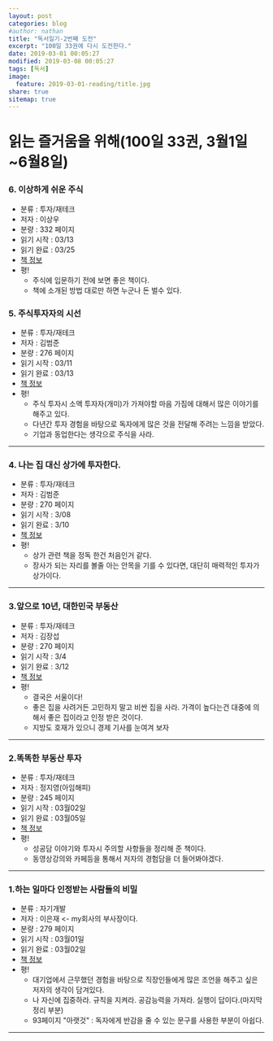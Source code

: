 ```yaml
---
layout: post
categories: blog
#author: nathan
title: "독서일기-2번째 도전"
excerpt: "100일 33권에 다시 도전한다."
date: 2019-03-01 00:05:27
modified: 2019-03-08 00:05:27
tags: [독서]
image:
  feature: 2019-03-01-reading/title.jpg
share: true
sitemap: true
---
```

# 읽는 즐거움을 위해(100일 33권, 3월1일~6월8일)

### 6. 이상하게 쉬운 주식
- 분류 : 투자/재테크
- 저자 : 이상우
- 분량 : 332 페이지
- 읽기 시작 : 03/13
- 읽기 완료 : 03/25
- [책 정보](https://book.naver.com/bookdb/book_detail.nhn?bid=14532128)
- 평!  
  - 주식에 입문하기 전에 보면 좋은 책이다.
  - 책에 소개된 방법 대로만 하면 누군나 돈 벌수 있다.
  
### 5. 주식투자자의 시선
- 분류 : 투자/재테크
- 저자 : 김범준
- 분량 : 276 페이지
- 읽기 시작 : 03/11
- 읽기 완료 : 03/13
- [책 정보](https://book.naver.com/bookdb/book_detail.nhn?bid=10346855)
- 평!
  - 주식 투자시 소액 투자자(개미)가 가져야할 마음 가짐에 대해서 많은 이야기를 해주고 있다.
  - 다년간 투자 경험을 바탕으로 독자에게 많은 것을 전달해 주려는 느낌을 받았다.
  - 기업과 동업한다는 생각으로 주식을 사라.

---

### 4. 나는 집 대신 상가에 투자한다.
- 분류 : 투자/재테크
- 저자 : 김범준
- 분량 : 270 페이지
- 읽기 시작 : 3/08
- 읽기 완료 : 3/10
- [책 정보](https://book.naver.com/bookdb/book_detail.nhn?bid=10933014)
- 평!
  - 상가 관련 책을 정독 한건 처음인거 같다.
  - 장사가 되는 자리를 볼줄 아는 안목을 기를 수 있다면, 대단히 매력적인 투자가 상가이다.

---

### 3.앞으로 10년, 대한민국 부동산
- 분류 : 투자/재테크
- 저자 : 김장섭
- 분량 : 270 페이지
- 읽기 시작 : 3/4
- 읽기 완료 : 3/12
- [책 정보](https://book.naver.com/bookdb/book_detail.nhn?bid=14439900)
- 평!
  - 결국은 서울이다!
  - 좋은 집을 사려거든 고민하지 말고 비싼 집을 사라. 가격이 높다는건 대중에 의해서 좋은 집이라고 인정 받은 것이다.  
  - 지방도 호재가 있으니 경제 기사를 눈여겨 보자

---


### 2.똑똑한 부동산 투자
- 분류 : 투자/재테크
- 저자 : 정지영(아임해피)
- 분량 : 245 페이지
- 읽기 시작 : 03월02일
- 읽기 완료 : 03월05일
- [책 정보](https://book.naver.com/bookdb/book_detail.nhn?bid=13008323)
- 평!
  - 성공담 이야기와 투자시 주의할 사항들을 정리해 준 책이다.
  - 동영상강의와 카페등을 통해서 저자의 경험담을 더 들어봐야겠다.

---

### 1.하는 일마다 인정받는 사람들의 비밀
- 분류 : 자기개발
- 저자 : 이은재 <- my회사의 부사장이다.
- 분량 : 279 페이지
- 읽기 시작 : 03월01일
- 읽기 완료 : 03월02일
- [책 정보](https://book.naver.com/bookdb/book_detail.nhn?bid=14524720)
- 평!
  - 대기업에서 근무했던 경험을 바탕으로 직장인들에게 많은 조언을 해주고 싶은 저자의 생각이 담겨있다.
  - 나 자신에 집중하라. 규칙을 지켜라. 공감능력을 가져라. 실행이 답이다.(마지막 정리 부분)
  - 93페이지 "아랫것" : 독자에게 반감을 줄 수 있는 문구를 사용한 부분이 아쉽다.


---

<!--
![gamin2](/images/2019-02-27-swimming0227/0227_2.jpg){: width="300" height="400"}{: .center}

평균 스트로크 수치를 중점 적으로 보고있다.  
현재 9.5~9.8 정도 나온다. 8점 대로 낮추는걸 목표로 열심히 물질 해보자.

## Reference
* [https://pivotal.io/cicd](https://pivotal.io/cicd)
-->

